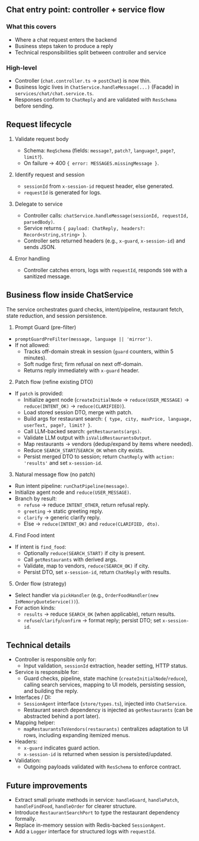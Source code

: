 ## Chat entry point: controller + service flow

### What this covers

- Where a chat request enters the backend
- Business steps taken to produce a reply
- Technical responsibilities split between controller and service

### High-level

- Controller (`chat.controller.ts` → `postChat`) is now thin.
- Business logic lives in `ChatService.handleMessage(...)` (Facade) in `services/chat/chat.service.ts`.
- Responses conform to `ChatReply` and are validated with `ResSchema` before sending.

## Request lifecycle

1. Validate request body

   - Schema: `ReqSchema` (fields: `message?`, `patch?`, `language?`, `page?`, `limit?`).
   - On failure → 400 `{ error: MESSAGES.missingMessage }`.

2. Identify request and session

   - `sessionId` from `x-session-id` request header, else generated.
   - `requestId` is generated for logs.

3. Delegate to service

   - Controller calls: `chatService.handleMessage(sessionId, requestId, parsedBody)`.
   - Service returns `{ payload: ChatReply, headers?: Record<string,string> }`.
   - Controller sets returned headers (e.g., `x-guard`, `x-session-id`) and sends JSON.

4. Error handling
   - Controller catches errors, logs with `requestId`, responds `500` with a sanitized message.

## Business flow inside ChatService

The service orchestrates guard checks, intent/pipeline, restaurant fetch, state reduction, and session persistence.

1. Prompt Guard (pre-filter)

- `promptGuardPreFilter(message, language || 'mirror')`.
- If not allowed:
  - Tracks off-domain streak in session (`guard` counters, within 5 minutes).
  - Soft nudge first; firm refusal on next off-domain.
  - Returns reply immediately with `x-guard` header.

2. Patch flow (refine existing DTO)

- If `patch` is provided:
  - Initialize agent node (`createInitialNode` → `reduce(USER_MESSAGE)` → `reduce(INTENT_OK)` → `reduce(CLARIFIED)`).
  - Load stored session DTO, merge with patch.
  - Build args for restaurant search: `{ type, city, maxPrice, language, userText, page?, limit? }`.
  - Call LLM-backed search: `getRestaurants(args)`.
  - Validate LLM output with `isValidRestaurantsOutput`.
  - Map restaurants → vendors (dedup/expand by items where needed).
  - Reduce `SEARCH_START`/`SEARCH_OK` when city exists.
  - Persist merged DTO to session; return `ChatReply` with `action: 'results'` and set `x-session-id`.

3. Natural message flow (no patch)

- Run intent pipeline: `runChatPipeline(message)`.
- Initialize agent node and `reduce(USER_MESSAGE)`.
- Branch by result:
  - `refuse` → reduce `INTENT_OTHER`, return refusal reply.
  - `greeting` → static greeting reply.
  - `clarify` → generic clarify reply.
  - Else → `reduce(INTENT_OK)` and `reduce(CLARIFIED, dto)`.

4. Find Food intent

- If intent is `find_food`:
  - Optionally `reduce(SEARCH_START)` if city is present.
  - Call `getRestaurants` with derived args.
  - Validate, map to vendors, `reduce(SEARCH_OK)` if city.
  - Persist DTO, set `x-session-id`, return `ChatReply` with results.

5. Order flow (strategy)

- Select handler via `pickHandler` (e.g., `OrderFoodHandler(new InMemoryQuoteService())`).
- For action kinds:
  - `results` → reduce `SEARCH_OK` (when applicable), return results.
  - `refuse`/`clarify`/`confirm` → format reply; persist DTO; set `x-session-id`.

## Technical details

- Controller is responsible only for:
  - Input validation, `sessionId` extraction, header setting, HTTP status.
- Service is responsible for:
  - Guard checks, pipeline, state machine (`createInitialNode`/`reduce`), calling search services, mapping to UI models, persisting session, and building the reply.
- Interfaces / DI:
  - `SessionAgent` interface (`store/types.ts`), injected into `ChatService`.
  - Restaurant search dependency is injected as `getRestaurants` (can be abstracted behind a port later).
- Mapping helper:
  - `mapRestaurantsToVendors(restaurants)` centralizes adaptation to UI rows, including expanding itemized menus.
- Headers:
  - `x-guard` indicates guard action.
  - `x-session-id` is returned when session is persisted/updated.
- Validation:
  - Outgoing payloads validated with `ResSchema` to enforce contract.

## Future improvements

- Extract small private methods in service: `handleGuard`, `handlePatch`, `handleFindFood`, `handleOrder` for clearer structure.
- Introduce `RestaurantSearchPort` to type the restaurant dependency formally.
- Replace in-memory session with Redis-backed `SessionAgent`.
- Add a `Logger` interface for structured logs with `requestId`.
